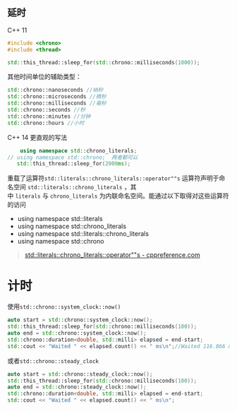 ## 延时

C++ 11

```cpp
#include <chrono>
#include <thread>

std::this_thread::sleep_for(std::chrono::milliseconds(1000));
```

其他时间单位的辅助类型：

```cpp
std::chrono::nanoseconds //纳秒
std::chrono::microseconds //微秒
std::chrono::milliseconds //毫秒
std::chrono::seconds //秒
std::chrono::minutes //分钟
std::chrono::hours //小时
```

C++ 14 更直观的写法

```cpp
    using namespace std::chrono_literals;  
// using namespace std::chrono;  两者都可以
   std::this_thread::sleep_for(2000ms);
```
重载了运算符`std::literals::chrono_literals::operator""s`
运算符声明于命名空间 `std::literals::chrono_literals` ，其中 `literals` 与 `chrono_literals` 为内联命名空间。能通过以下取得对这些运算符的访问

+ using namespace std::literals 
+ using namespace std::chrono_literals
+ using namespace std::literals::chrono_literals
+ using namespace std::chrono

> [std::literals::chrono_literals::operator""s - cppreference.com](https://zh.cppreference.com/w/cpp/chrono/operator""s)



# 计时
使用`std::chrono::system_clock::now()`
```cpp
auto start = std::chrono::system_clock::now();
std::this_thread::sleep_for(std::chrono::milliseconds(100));
auto end = std::chrono::system_clock::now();
std::chrono::duration<double, std::milli> elapsed = end-start;
std::cout << "Waited " << elapsed.count() << " ms\n";//Waited 116.866 ms
```
或者`std::chrono::steady_clock`
```cpp
auto start = std::chrono::steady_clock::now();
std::this_thread::sleep_for(std::chrono::milliseconds(100));
auto end = std::chrono::steady_clock::now();
std::chrono::duration<double, std::milli> elapsed = end-start;
std::cout << "Waited " << elapsed.count() << " ms\n";
```